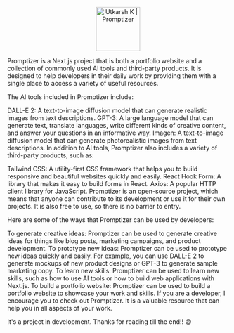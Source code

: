 <p align="center">
  <img alt="Utkarsh K | Promptizer" decoding="async" loading="lazy" style="height: 100px;" target="_blank" src="https://res.cloudinary.com/kutkarsh/image/upload/v1698424057/jwyeqgzrdphu6kr6ux7n.png" />
</p>

Promptizer is a Next.js project that is both a portfolio website and a collection of commonly used AI tools and third-party products. It is designed to help developers in their daily work by providing them with a single place to access a variety of useful resources.

The AI tools included in Promptizer include:

DALL-E 2: A text-to-image diffusion model that can generate realistic images from text descriptions.
GPT-3: A large language model that can generate text, translate languages, write different kinds of creative content, and answer your questions in an informative way.
Imagen: A text-to-image diffusion model that can generate photorealistic images from text descriptions.
In addition to AI tools, Promptizer also includes a variety of third-party products, such as:

Tailwind CSS: A utility-first CSS framework that helps you to build responsive and beautiful websites quickly and easily.
React Hook Form: A library that makes it easy to build forms in React.
Axios: A popular HTTP client library for JavaScript.
Promptizer is an open-source project, which means that anyone can contribute to its development or use it for their own projects. It is also free to use, so there is no barrier to entry.

Here are some of the ways that Promptizer can be used by developers:

To generate creative ideas: Promptizer can be used to generate creative ideas for things like blog posts, marketing campaigns, and product development.
To prototype new ideas: Promptizer can be used to prototype new ideas quickly and easily. For example, you can use DALL-E 2 to generate mockups of new product designs or GPT-3 to generate sample marketing copy.
To learn new skills: Promptizer can be used to learn new skills, such as how to use AI tools or how to build web applications with Next.js.
To build a portfolio website: Promptizer can be used to build a portfolio website to showcase your work and skills.
If you are a developer, I encourage you to check out Promptizer. It is a valuable resource that can help you in all aspects of your work.

It's a project in development. Thanks for reading till the end!! 😄
